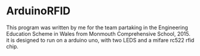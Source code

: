# ArduinoRFID
This program was written by me for the team partaking in the Engineering Education Scheme in Wales from Monmouth Comprehensive School, 2015.
it is designed to run on a arduino uno, with two LEDS and a mifare rc522 rfid chip.
